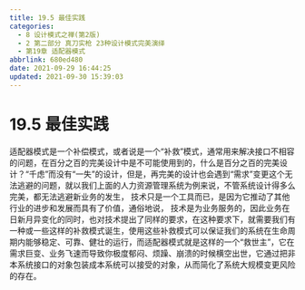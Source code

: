 ```yaml
---
title: 19.5 最佳实践
categories:
  - 8 设计模式之禅(第2版)
  - 2 第二部分 真刀实枪 23种设计模式完美演绎
  - 第19章 适配器模式
abbrlink: 680ed480
date: 2021-09-29 16:44:25
updated: 2021-09-30 15:39:03
---
```

# 19.5 最佳实践
适配器模式是一个补偿模式，或者说是一个“补救”模式，通常用来解决接口不相容的问题，在百分之百的完美设计中是不可能使用到的，什么是百分之百的完美设计？“千虑”而没有“一失”的设计，但是，再完美的设计也会遇到“需求”变更这个无法逃避的问题，就以我们上面的人力资源管理系统为例来说，不管系统设计得多么完美，都无法逃避新业务的发生， 技术只是一个工具而已，是因为它推动了其他行业的进步和发展而具有了价值，通俗地说， 技术是为业务服务的，因此业务在日新月异变化的同时，也对技术提出了同样的要求，在这种要求下，就需要我们有一种或一些这样的补救模式诞生，使用这些补救模式可以保证我们的系统在生命周期内能够稳定、可靠、健壮的运行，而适配器模式就是这样的一个“救世主”，它在需求巨变、业务飞速而导致你极度郁闷、烦躁、崩溃的时候横空出世，它通过把非本系统接口的对象包装成本系统可以接受的对象，从而简化了系统大规模变更风险的存在。

